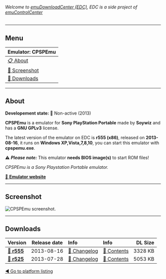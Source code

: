###### Welcome to [emuDownloadCenter (EDC)](https://github.com/PhoenixInteractiveNL/emuDownloadCenter/wiki/), EDC is a side project of [emuControlCenter](https://github.com/PhoenixInteractiveNL/emuControlCenter/wiki/)
***
## Menu
| **Emulator: CPSPEmu** |
|:---------|
| [:clipboard: About](#about) |
| [:sunrise: Screenshot](#screenshot) |
| [:floppy_disk: Downloads](#downloads) |
***
## About
**Developement state:** :red_circle: Non-active (2013)

**CPSPEmu** is a emulator for **Sony PlayStation Portable** made by **Soywiz** and has a **GNU GPLv3** license.

The latest version of the emulator on EDC is **r555 (x86)**, released on **2013-08-16**, it runs on **Windows XP,Vista,7,8,10**, you can start this emulator with **cpspemu.exe**.

:warning: _**Please note:**_ This emulator **needs BIOS image(s)** to start ROM files!

_CPSPEmu is a Sony Playstation Portable emulator._

[:link: **Emulator website**](http://pspemu.soywiz.com)
***
## Screenshot
![](https://raw.githubusercontent.com/PhoenixInteractiveNL/emuDownloadCenter/master/hooks/cpspemu/screen.jpg "CPSPEmu screenshot.")
***
## Downloads
| Version  | Release date  | Info       | Info       | DL Size    |
|:---------|:-------------:|:-----------|:-----------|-----------:|
| [:floppy_disk: **r555**](https://github.com/PhoenixInteractiveNL/edc-repo0005/raw/master/cpspemu/r555.7z) | 2013-08-16 | [:page_facing_up: Changelog](https://github.com/PhoenixInteractiveNL/edc-repo0005/blob/master/cpspemu/r555_changelog.txt) | [:mag_right: Contents](https://github.com/PhoenixInteractiveNL/edc-repo0005/blob/master/cpspemu/r555_contents.txt) | 3328 KB |
| [:floppy_disk: **r525**](https://github.com/PhoenixInteractiveNL/edc-repo0005/raw/master/cpspemu/r525.7z) | 2013-07-28 | [:page_facing_up: Changelog](https://github.com/PhoenixInteractiveNL/edc-repo0005/blob/master/cpspemu/r525_changelog.txt) | [:mag_right: Contents](https://github.com/PhoenixInteractiveNL/edc-repo0005/blob/master/cpspemu/r525_contents.txt) | 5053 KB |

[:arrow_backward: Go to platform listing](https://github.com/PhoenixInteractiveNL/emuDownloadCenter/wiki/EDC-Platform-List)
